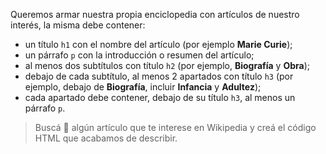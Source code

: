 Queremos armar nuestra propia enciclopedia con artículos de nuestro interés, la misma debe contener:

* un título `h1` con el nombre del artículo (por ejemplo **Marie Curie**);
* un párrafo `p` con la introducción o resumen del artículo;
* al menos dos subtítulos con título `h2` (por ejemplo, **Biografía** y **Obra**);
* debajo de cada subtítulo, al menos 2 apartados con título `h3` (por ejemplo, debajo de **Biografía**, incluir **Infancia** y **Adultez**);
* cada apartado debe contener, debajo de su título `h3`, al menos un párrafo `p`.

> Buscá :mag_right: algún artículo que te interese en Wikipedia y creá el código HTML que acabamos de describir.